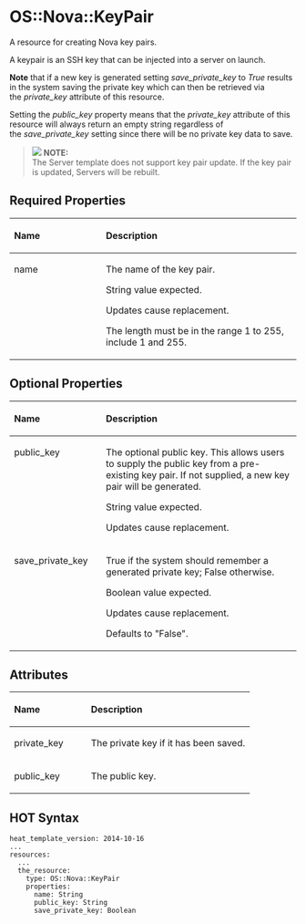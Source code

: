 # OS::Nova::KeyPair<a name="EN-US_TOPIC_0088407151"></a>

A resource for creating Nova key pairs.

A keypair is an SSH key that can be injected into a server on launch.

**Note** that if a new key is generated setting _save\_private\_key_ to _True_ results in the system saving the private key which can then be retrieved via the _private\_key_  attribute of this resource.

Setting the  _public\_key_ property means that the _private\_key_ attribute of this resource will always return an empty string regardless of the _save\_private\_key_  setting since there will be no private key data to save.

>![](/images/icon-note.gif) **NOTE:**   
>The Server template does not support key pair update. If the key pair is updated, Servers will be rebuilt.  

## Required Properties<a name="section187062051133615"></a>

<a name="table6130171418399"></a>
<table><thead align="left"><tr id="row11453710617"><th class="cellrowborder" valign="top" width="32%" id="mcps1.1.3.1.1"><p id="p713110142397"><a name="p713110142397"></a><a name="p713110142397"></a><strong id="b040713209313"><a name="b040713209313"></a><a name="b040713209313"></a>Name</strong></p>
</th>
<th class="cellrowborder" valign="top" width="68%" id="mcps1.1.3.1.2"><p id="p513117141393"><a name="p513117141393"></a><a name="p513117141393"></a><strong id="b6409142013317"><a name="b6409142013317"></a><a name="b6409142013317"></a>Description</strong></p>
</th>
</tr>
</thead>
<tbody><tr id="row8416374616"><td class="cellrowborder" valign="top" width="32%" headers="mcps1.1.3.1.1 "><p id="p4131614103920"><a name="p4131614103920"></a><a name="p4131614103920"></a>name</p>
</td>
<td class="cellrowborder" valign="top" width="68%" headers="mcps1.1.3.1.2 "><p id="p55603624"><a name="p55603624"></a><a name="p55603624"></a>The name of the key pair.</p>
<p id="p30670568"><a name="p30670568"></a><a name="p30670568"></a>String value expected.</p>
<p id="p7599661"><a name="p7599661"></a><a name="p7599661"></a>Updates cause replacement.</p>
<p id="p1288086"><a name="p1288086"></a><a name="p1288086"></a>The length must be in the range 1 to 255, include 1 and 255.</p>
</td>
</tr>
</tbody>
</table>

## Optional Properties<a name="section11977018372"></a>

<a name="table1378645133917"></a>
<table><thead align="left"><tr id="row163546244718"><th class="cellrowborder" valign="top" width="32%" id="mcps1.1.3.1.1"><p id="p3380345133919"><a name="p3380345133919"></a><a name="p3380345133919"></a><strong id="b163551424372"><a name="b163551424372"></a><a name="b163551424372"></a>Name</strong></p>
</th>
<th class="cellrowborder" valign="top" width="68%" id="mcps1.1.3.1.2"><p id="p1438024523911"><a name="p1438024523911"></a><a name="p1438024523911"></a><strong id="b035618246718"><a name="b035618246718"></a><a name="b035618246718"></a>Description</strong></p>
</th>
</tr>
</thead>
<tbody><tr id="row53567248720"><td class="cellrowborder" valign="top" width="32%" headers="mcps1.1.3.1.1 "><p id="p5381945123917"><a name="p5381945123917"></a><a name="p5381945123917"></a>public_key</p>
</td>
<td class="cellrowborder" valign="top" width="68%" headers="mcps1.1.3.1.2 "><p id="p58659836"><a name="p58659836"></a><a name="p58659836"></a>The optional public key. This allows users to supply the public key from a pre-existing key pair. If not supplied, a new key pair will be generated.</p>
<p id="p58176478"><a name="p58176478"></a><a name="p58176478"></a>String value expected.</p>
<p id="p53826262"><a name="p53826262"></a><a name="p53826262"></a>Updates cause replacement.</p>
</td>
</tr>
<tr id="row78967468716"><td class="cellrowborder" valign="top" width="32%" headers="mcps1.1.3.1.1 "><p id="p52846724016"><a name="p52846724016"></a><a name="p52846724016"></a>save_private_key</p>
</td>
<td class="cellrowborder" valign="top" width="68%" headers="mcps1.1.3.1.2 "><p id="p64959985"><a name="p64959985"></a><a name="p64959985"></a>True if the system should remember a generated private key; False otherwise.</p>
<p id="p47768958"><a name="p47768958"></a><a name="p47768958"></a>Boolean value expected.</p>
<p id="p27267445"><a name="p27267445"></a><a name="p27267445"></a>Updates cause replacement.</p>
<p id="p44080413"><a name="p44080413"></a><a name="p44080413"></a>Defaults to "False".</p>
</td>
</tr>
</tbody>
</table>

## Attributes<a name="section912313712373"></a>

<a name="table107871529124018"></a>
<table><thead align="left"><tr id="row340615234815"><th class="cellrowborder" valign="top" width="32%" id="mcps1.1.3.1.1"><p id="p1078942910403"><a name="p1078942910403"></a><a name="p1078942910403"></a><strong id="b1407102315819"><a name="b1407102315819"></a><a name="b1407102315819"></a>Name</strong></p>
</th>
<th class="cellrowborder" valign="top" width="68%" id="mcps1.1.3.1.2"><p id="p778912915400"><a name="p778912915400"></a><a name="p778912915400"></a><strong id="b64082023685"><a name="b64082023685"></a><a name="b64082023685"></a>Description</strong></p>
</th>
</tr>
</thead>
<tbody><tr id="row12408723189"><td class="cellrowborder" valign="top" width="32%" headers="mcps1.1.3.1.1 "><p id="p2790192919406"><a name="p2790192919406"></a><a name="p2790192919406"></a>private_key</p>
</td>
<td class="cellrowborder" valign="top" width="68%" headers="mcps1.1.3.1.2 "><p id="p13792102919407"><a name="p13792102919407"></a><a name="p13792102919407"></a>The private key if it has been saved.</p>
</td>
</tr>
<tr id="row114109233811"><td class="cellrowborder" valign="top" width="32%" headers="mcps1.1.3.1.1 "><p id="p18793192917404"><a name="p18793192917404"></a><a name="p18793192917404"></a>public_key</p>
</td>
<td class="cellrowborder" valign="top" width="68%" headers="mcps1.1.3.1.2 "><p id="p1079472934010"><a name="p1079472934010"></a><a name="p1079472934010"></a>The public key.</p>
</td>
</tr>
</tbody>
</table>

## HOT Syntax<a name="section761441693712"></a>

```
heat_template_version: 2014-10-16
...
resources:
  ...
  the_resource:
    type: OS::Nova::KeyPair
    properties:
      name: String
      public_key: String
      save_private_key: Boolean
```

